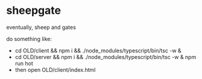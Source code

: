 # sheepgate
eventually, sheep and gates

do something like:
* cd OLD/client && npm i && ./node_modules/typescript/bin/tsc -w &
* cd OLD/server && npm i && ./node_modules/typescript/bin/tsc -w & npm run hot
* then open OLD/client/index.html
